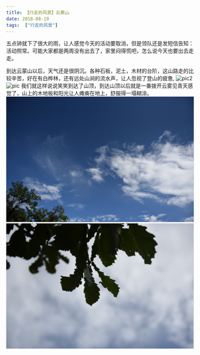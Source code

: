 ```yaml
---
title: 【行走的风景】云蒙山
date: 2018-08-19
tags:  ["行走的风景"]
---
```

五点钟就下了很大的雨，让人感觉今天的活动要取消，但是领队还是发短信告知：活动照常。可能大家都是两周没有出去了，家里闷得慌吧，怎么说今天也要出去走走。

到达云蒙山以后，天气还是很阴沉。各种石板，泥土，木材的台阶，这山路走的比较辛苦，好在有白桦林，还有远处山涧的流水声，让人忽视了登山的疲惫,
![pic2](20180819/pic2.png)
![pic](20180819/pic1.png)
我们就这样说说笑笑到达了山顶，到达山顶以后就是一番拨开云雾见青天感觉了，山上的木地板和阳光让人瘫痪在地上，舒服得一塌糊涂。
![pic3](20180819/pic3.png)
![pic4](20180819/pic4.png)